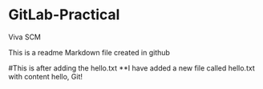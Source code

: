 # GitLab-Practical
Viva SCM


This is a readme Markdown file created in github 

#This is after adding the hello.txt
**I have added a new file called hello.txt with content hello, Git!

